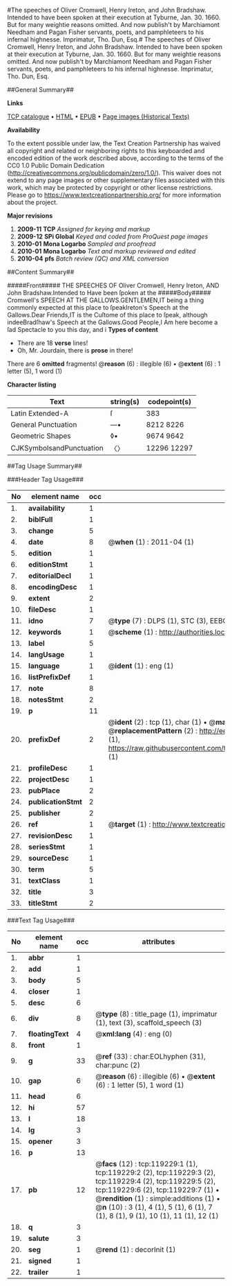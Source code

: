 #The speeches of Oliver Cromwell, Henry Ireton, and John Bradshaw. Intended to have been spoken at their execution at Tyburne, Jan. 30. 1660. But for many weightie reasons omitted. And now publish't by Marchiamont Needham and Pagan Fisher servants, poets, and pamphleteers to his infernal highnesse. Imprimatur, Tho. Dun, Esq.#
The speeches of Oliver Cromwell, Henry Ireton, and John Bradshaw. Intended to have been spoken at their execution at Tyburne, Jan. 30. 1660. But for many weightie reasons omitted. And now publish't by Marchiamont Needham and Pagan Fisher servants, poets, and pamphleteers to his infernal highnesse. Imprimatur, Tho. Dun, Esq.

##General Summary##

**Links**

[TCP catalogue](http://www.ota.ox.ac.uk/tcp/)  • 
[HTML](http://tei.it.ox.ac.uk/tcp/Texts-HTML/free/A93/A93637.html)  • 
[EPUB](http://tei.it.ox.ac.uk/tcp/Texts-EPUB/free/A93/A93637.epub) • 
[Page images (Historical Texts)](https://historicaltexts.jisc.ac.uk/eebo-99866940e)

**Availability**

To the extent possible under law, the Text Creation Partnership has waived all copyright and related or neighboring rights to this keyboarded and encoded edition of the work described above, according to the terms of the CC0 1.0 Public Domain Dedication (http://creativecommons.org/publicdomain/zero/1.0/). This waiver does not extend to any page images or other supplementary files associated with this work, which may be protected by copyright or other license restrictions. Please go to https://www.textcreationpartnership.org/ for more information about the project.

**Major revisions**

1. __2009-11__ __TCP__ *Assigned for keying and markup*
1. __2009-12__ __SPi Global__ *Keyed and coded from ProQuest page images*
1. __2010-01__ __Mona Logarbo__ *Sampled and proofread*
1. __2010-01__ __Mona Logarbo__ *Text and markup reviewed and edited*
1. __2010-04__ __pfs__ *Batch review (QC) and XML conversion*

##Content Summary##

#####Front#####
THE SPEECHES OF Oliver Cromwell, Henry Ireton, AND John Bradshaw.Intended to Have been ſpoken at the
#####Body#####
Cromwell's SPEECH AT THE GALLOWS.GENTLEMEN,IT being a thing commonly expected at this place to ſpeakIreton's Speech at the Gallows.Dear Friends,IT is the Cuſtome of this place to ſpeak, although indeeBradſhaw's Speech at the Gallows.Good People,I Am here become a ſad Spectacle to you this day, and i
**Types of content**

  * There are 18 **verse** lines!
  * Oh, Mr. Jourdain, there is **prose** in there!

There are 6 **omitted** fragments! 
 @__reason__ (6) : illegible (6)  •  @__extent__ (6) : 1 letter (5), 1 word (1)

**Character listing**


|Text|string(s)|codepoint(s)|
|---|---|---|
|Latin Extended-A|ſ|383|
|General Punctuation|—•|8212 8226|
|Geometric Shapes|◊▪|9674 9642|
|CJKSymbolsandPunctuation|〈〉|12296 12297|

##Tag Usage Summary##

###Header Tag Usage###

|No|element name|occ|attributes|
|---|---|---|---|
|1.|__availability__|1||
|2.|__biblFull__|1||
|3.|__change__|5||
|4.|__date__|8| @__when__ (1) : 2011-04 (1)|
|5.|__edition__|1||
|6.|__editionStmt__|1||
|7.|__editorialDecl__|1||
|8.|__encodingDesc__|1||
|9.|__extent__|2||
|10.|__fileDesc__|1||
|11.|__idno__|7| @__type__ (7) : DLPS (1), STC (3), EEBO-CITATION (1), PROQUEST (1), VID (1)|
|12.|__keywords__|1| @__scheme__ (1) : http://authorities.loc.gov/ (1)|
|13.|__label__|5||
|14.|__langUsage__|1||
|15.|__language__|1| @__ident__ (1) : eng (1)|
|16.|__listPrefixDef__|1||
|17.|__note__|8||
|18.|__notesStmt__|2||
|19.|__p__|11||
|20.|__prefixDef__|2| @__ident__ (2) : tcp (1), char (1)  •  @__matchPattern__ (2) : ([0-9\-]+):([0-9IVX]+) (1), (.+) (1)  •  @__replacementPattern__ (2) : http://eebo.chadwyck.com/downloadtiff?vid=$1&page=$2 (1), https://raw.githubusercontent.com/textcreationpartnership/Texts/master/tcpchars.xml#$1 (1)|
|21.|__profileDesc__|1||
|22.|__projectDesc__|1||
|23.|__pubPlace__|2||
|24.|__publicationStmt__|2||
|25.|__publisher__|2||
|26.|__ref__|1| @__target__ (1) : http://www.textcreationpartnership.org/docs/. (1)|
|27.|__revisionDesc__|1||
|28.|__seriesStmt__|1||
|29.|__sourceDesc__|1||
|30.|__term__|5||
|31.|__textClass__|1||
|32.|__title__|3||
|33.|__titleStmt__|2||


###Text Tag Usage###

|No|element name|occ|attributes|
|---|---|---|---|
|1.|__abbr__|1||
|2.|__add__|1||
|3.|__body__|5||
|4.|__closer__|1||
|5.|__desc__|6||
|6.|__div__|8| @__type__ (8) : title_page (1), imprimatur (1), text (3), scaffold_speech (3)|
|7.|__floatingText__|4| @__xml:lang__ (4) : eng (0)|
|8.|__front__|1||
|9.|__g__|33| @__ref__ (33) : char:EOLhyphen (31), char:punc (2)|
|10.|__gap__|6| @__reason__ (6) : illegible (6)  •  @__extent__ (6) : 1 letter (5), 1 word (1)|
|11.|__head__|6||
|12.|__hi__|57||
|13.|__l__|18||
|14.|__lg__|3||
|15.|__opener__|3||
|16.|__p__|13||
|17.|__pb__|12| @__facs__ (12) : tcp:119229:1 (1), tcp:119229:2 (2), tcp:119229:3 (2), tcp:119229:4 (2), tcp:119229:5 (2), tcp:119229:6 (2), tcp:119229:7 (1)  •  @__rendition__ (1) : simple:additions (1)  •  @__n__ (10) : 3 (1), 4 (1), 5 (1), 6 (1), 7 (1), 8 (1), 9 (1), 10 (1), 11 (1), 12 (1)|
|18.|__q__|3||
|19.|__salute__|3||
|20.|__seg__|1| @__rend__ (1) : decorInit (1)|
|21.|__signed__|1||
|22.|__trailer__|1||
